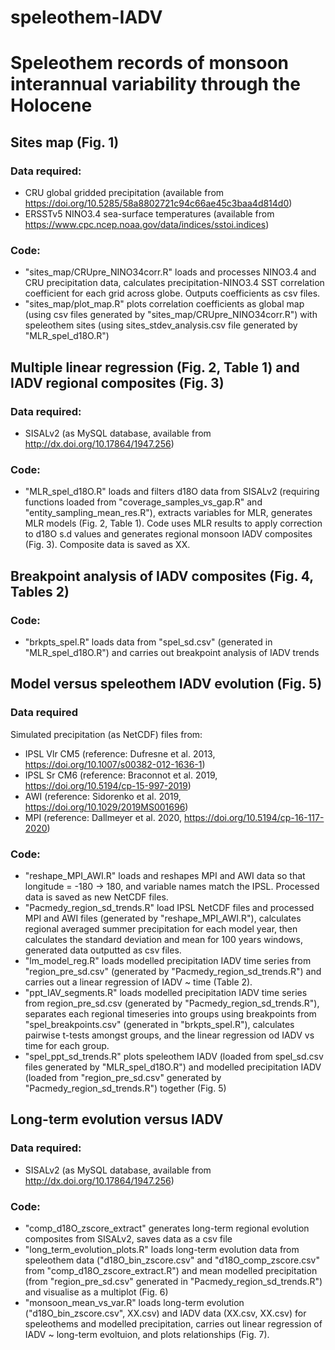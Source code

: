 # speleothem-IADV

# Speleothem records of monsoon interannual variability through the Holocene

## Sites map (Fig. 1)
### Data required:
* CRU global gridded precipitation (available from https://doi.org/10.5285/58a8802721c94c66ae45c3baa4d814d0)
* ERSSTv5 NINO3.4 sea-surface temperatures (available from https://www.cpc.ncep.noaa.gov/data/indices/sstoi.indices)

### Code:
* "sites_map/CRUpre_NINO34corr.R" loads and processes NINO3.4 and CRU precipitation data, calculates precipitation-NINO3.4 SST correlation coefficient for each grid across globe. Outputs coefficients as csv files.
* "sites_map/plot_map.R" plots correlation coefficients as global map (using csv files generated by "sites_map/CRUpre_NINO34corr.R") with speleothem sites (using sites_stdev_analysis.csv file generated by "MLR_spel_d18O.R")


## Multiple linear regression (Fig. 2, Table 1) and IADV regional composites (Fig. 3)

### Data required:
* SISALv2 (as MySQL database, available from http://dx.doi.org/10.17864/1947.256)

### Code:
* "MLR_spel_d18O.R" loads and filters d18O data from SISALv2 (requiring functions loaded from "coverage_samples_vs_gap.R" and "entity_sampling_mean_res.R"), extracts variables for MLR, generates MLR models (Fig. 2, Table 1). Code uses MLR results to apply correction to d18O s.d values and generates regional monsoon IADV composites (Fig. 3). Composite data is saved as XX. 



## Breakpoint analysis of IADV composites (Fig. 4, Tables 2)

### Code: 
* "brkpts_spel.R" loads data from "spel_sd.csv" (generated in "MLR_spel_d18O.R") and carries out breakpoint analysis of IADV trends



## Model versus speleothem IADV evolution (Fig. 5)

### Data required
Simulated precipitation (as NetCDF) files from:
* IPSL Vlr CM5 (reference: Dufresne et al. 2013, https://doi.org/10.1007/s00382-012-1636-1)
* IPSL Sr CM6 (reference: Braconnot et al. 2019, https://doi.org/10.5194/cp-15-997-2019)
* AWI (reference: Sidorenko et al. 2019, https://doi.org/10.1029/2019MS001696)
* MPI (reference: Dallmeyer et al. 2020, https://doi.org/10.5194/cp-16-117-2020)

### Code:
* "reshape_MPI_AWI.R" loads and reshapes MPI and AWI data so that longitude = -180 -> 180, and variable names match the IPSL. Processed data is saved as new NetCDF files.
* "Pacmedy_region_sd_trends.R" load IPSL NetCDF files and processed MPI and AWI files (generated by "reshape_MPI_AWI.R"), calculates regional averaged summer precipitation for each model year, then calculates the standard deviation and mean for 100 years windows, generated data outputted as csv files.
* "lm_model_reg.R" loads modelled precipitation IADV time series from "region_pre_sd.csv" (generated by "Pacmedy_region_sd_trends.R") and carries out a linear regression of IADV ~ time (Table 2).
* "ppt_IAV_segments.R" loads modelled precipitation IADV time series from region_pre_sd.csv (generated by "Pacmedy_region_sd_trends.R"), separates each regional timeseries into groups using breakpoints from "spel_breakpoints.csv" (generated in "brkpts_spel.R"), calculates pairwise t-tests amongst groups, and the linear regression od IADV vs time for each group. 
* "spel_ppt_sd_trends.R" plots speleothem IADV (loaded from spel_sd.csv files generated by "MLR_spel_d18O.R") and modelled precipitation IADV (loaded from "region_pre_sd.csv" generated by "Pacmedy_region_sd_trends.R") together (Fig. 5)


## Long-term evolution versus IADV

### Data required:
* SISALv2 (as MySQL database, available from http://dx.doi.org/10.17864/1947.256)

### Code:
* "comp_d18O_zscore_extract" generates long-term regional evolution composites from SISALv2, saves data as a csv file
* "long_term_evolution_plots.R" loads long-term evolution data from speleothem data ("d18O_bin_zscore.csv" and "d18O_comp_zscore.csv" from "comp_d18O_zscore_extract.R") and mean modelled precipitation (from "region_pre_sd.csv" generated in "Pacmedy_region_sd_trends.R") and visualise as a multiplot (Fig. 6)
* "monsoon_mean_vs_var.R" loads long-term evolution ("d18O_bin_zscore.csv", XX.csv) and IADV data (XX.csv, XX.csv) for speleothems and modelled precipitation, carries out linear regression of IADV ~ long-term evoltuion, and plots relationships (Fig. 7). 
